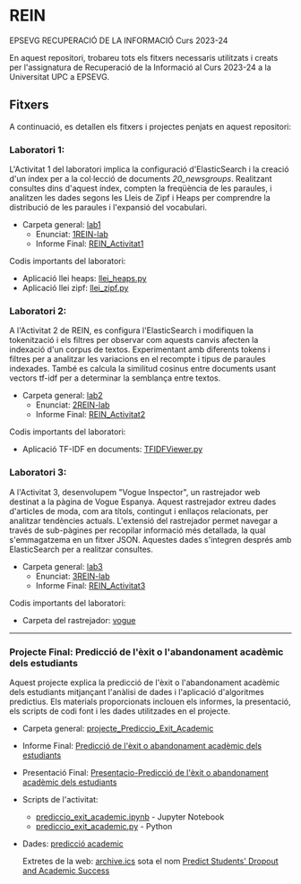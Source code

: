 # REIN
EPSEVG RECUPERACIÓ DE LA INFORMACIÓ Curs 2023-24

En aquest repositori, trobareu tots els fitxers necessaris utilitzats i creats per l'assignatura de Recuperació de la Informació al Curs 2023-24 a la Universitat UPC a EPSEVG.

## Fitxers
A continuació, es detallen els fitxers i projectes penjats en aquest repositori:

### Laboratori 1:
L'Activitat 1 del laboratori implica la configuració d'ElasticSearch i la creació d'un índex per a la col·lecció de documents _20_newsgroups_. Realitzant consultes dins d'aquest índex, compten la freqüència de les paraules, i analitzen les dades segons les Lleis de Zipf i Heaps per comprendre la distribució de les paraules i l'expansió del vocabulari.

- Carpeta general: [lab1](https://github.com/Mariona-FT/Information-Retrieval-REIN/tree/main/lab1)
  - Enunciat: [1REIN-lab ](https://github.com/Mariona-FT/Information-Retrieval-REIN/blob/main/lab1/1REIN-lab.pdf)
  - Informe Final: [REIN_Activitat1](https://github.com/Mariona-FT/Information-Retrieval-REIN/blob/main/lab1/REIN_Activitat1.pdf)

Codis importants del laboratori:
  - Aplicació llei heaps: [llei_heaps.py](https://github.com/Mariona-FT/Information-Retrieval-REIN/blob/main/lab1/llei_heaps.py)
  - Aplicació llei zipf: [llei_zipf.py](https://github.com/Mariona-FT/Information-Retrieval-REIN/blob/main/lab1/llei_zipf.py)


### Laboratori 2:
A l'Activitat 2 de REIN, es configura l'ElasticSearch i modifiquen la tokenització i els filtres per observar com aquests canvis afecten la indexació d'un corpus de textos. Experimentant amb diferents tokens i filtres per a analitzar les variacions en el recompte i tipus de paraules indexades. També es calcula la similitud cosinus entre documents usant vectors tf-idf per a determinar la semblança entre textos.

- Carpeta general: [lab2](https://github.com/Mariona-FT/Information-Retrieval-REIN/tree/main/lab2)
  - Enunciat: [2REIN-lab](https://github.com/Mariona-FT/Information-Retrieval-REIN/blob/main/lab2/2REIN-lab.pdf)
  - Informe Final: [REIN_Activitat2](https://github.com/Mariona-FT/Information-Retrieval-REIN/blob/main/lab2/REIN_%20Activitat2.pdf)

Codis importants del laboratori:
  - Aplicació TF-IDF en documents: [TFIDFViewer.py](https://github.com/Mariona-FT/Information-Retrieval-REIN/blob/main/lab2/TFIDFViewer.py)


### Laboratori 3:
A l'Activitat 3, desenvolupem "Vogue Inspector", un rastrejador web destinat a la pàgina de Vogue Espanya. Aquest rastrejador extreu dades d'articles de moda, com ara títols, contingut i enllaços relacionats, per analitzar tendències actuals. L'extensió del rastrejador permet navegar a través de sub-pàgines per recopilar informació més detallada, la qual s'emmagatzema en un fitxer JSON. Aquestes dades s'integren després amb ElasticSearch per a realitzar consultes.

- Carpeta general: [lab3](https://github.com/Mariona-FT/Information-Retrieval-REIN/tree/main/lab3)
  - Enunciat: [3REIN-lab](https://github.com/Mariona-FT/Information-Retrieval-REIN/blob/main/lab3/3REIN-lab.pdf)
  - Informe Final: [REIN_Activitat3](https://github.com/Mariona-FT/Information-Retrieval-REIN/blob/main/lab3/REIN_%20Activitat3.pdf)
 
Codis importants del laboratori:
- Carpeta del rastrejador: [vogue](https://github.com/Mariona-FT/Information-Retrieval-REIN/tree/main/lab3/vogue_lab3)

------------
### Projecte Final: Predicció de l'èxit o l'abandonament acadèmic dels estudiants
Aquest projecte explica la predicció de l'èxit o l'abandonament acadèmic dels estudiants mitjançant l'anàlisi de dades i l'aplicació d'algoritmes predictius. Els materials proporcionats inclouen els informes, la presentació, els scripts de codi font i les dades utilitzades en el projecte.
- Carpeta general: [projecte_Prediccio_Exit_Academic](https://github.com/Mariona-FT/Data-Mining-MIDA/tree/main/projecte_Prediccio_Exit_Academic)
- Informe Final: [Predicció de l'èxit o abandonament acadèmic dels estudiants](https://github.com/Mariona-FT/Data-Mining-MIDA/blob/main/projecte_Prediccio_Exit_Academic/Predicci%C3%B3%20l%E2%80%99%C3%A8xit%20abandonament%20acad%C3%A8mic%20estudiants.pdf)
- Presentació Final: [Presentacio-Predicció de l'èxit o abandonament acadèmic dels estudiants](https://github.com/Mariona-FT/Data-Mining-MIDA/blob/main/projecte_Prediccio_Exit_Academic/Presentacio_Predicci%C3%B3%20de%20l%E2%80%99%C3%A8xit%20o%20abandonament%20acad%C3%A8mic%20dels%20estudiants_Mariona_Farr%C3%A9.pdf)
- Scripts de l'activitat:
  -  [prediccio_exit_academic.ipynb](https://github.com/Mariona-FT/Data-Mining-MIDA/blob/main/projecte_Prediccio_Exit_Academic/prediccio_exit_academic.ipynb) - Jupyter Notebook 
  -  [prediccio_exit_academic.py](https://github.com/Mariona-FT/Data-Mining-MIDA/blob/main/projecte_Prediccio_Exit_Academic/prediccio_exit_academic.py) - Python
- Dades: [predicció academic ](https://github.com/Mariona-FT/Data-Mining-MIDA/blob/main/projecte_Prediccio_Exit_Academic/data.csv)

    Extretes de la web: [archive.ics](https://archive.ics.uci.edu/) sota el nom [Predict Students' Dropout and Academic Success ](https://archive.ics.uci.edu/dataset/697/predict+students+dropout+and+academic+success)

